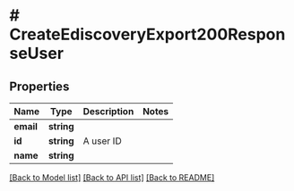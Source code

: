 # # CreateEdiscoveryExport200ResponseUser

## Properties

Name | Type | Description | Notes
------------ | ------------- | ------------- | -------------
**email** | **string** |  |
**id** | **string** | A user ID |
**name** | **string** |  |

[[Back to Model list]](../../README.md#models) [[Back to API list]](../../README.md#endpoints) [[Back to README]](../../README.md)
